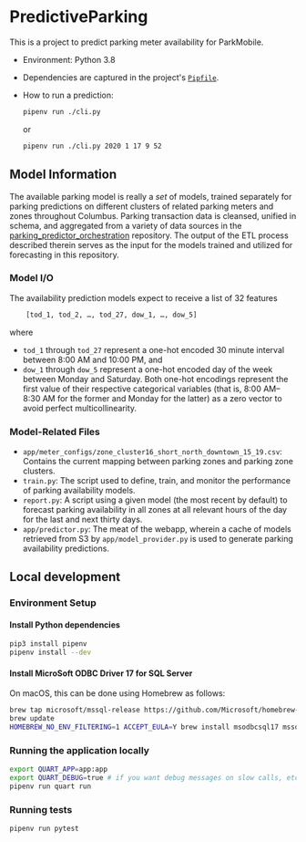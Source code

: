 # PredictiveParking
This is a project to predict parking meter availability for ParkMobile.

- Environment: Python 3.8
- Dependencies are captured in the project's [`Pipfile`](Pipfile).

- How to run a prediction:

    ```bash
    pipenv run ./cli.py
    ```
 
	or

    ```bash
    pipenv run ./cli.py 2020 1 17 9 52
    ```

## Model Information
The available parking model is really a *set* of models, trained separately for
parking predictions on different clusters of related parking meters and zones
throughout Columbus. Parking transaction data is cleansed, unified in schema,
and aggregated from a variety of data sources in the
[parking_predictor_orchestration](https://github.com/SmartColumbusOS/parking_predictor_orchestration)
repository. The output of the ETL process described therein serves as the input
for the models trained and utilized for forecasting in this repository.

### Model I/O
The availability prediction models expect to receive a list of 32 features
```python
    [tod_1, tod_2, …, tod_27, dow_1, …, dow_5]
```
where
  - `tod_1` through `tod_27` represent a one-hot encoded 30 minute interval
    between 8:00 AM and 10:00 PM,
    and
  - `dow_1` through `dow_5` represent a one-hot encoded day of the week between
    Monday and Saturday.
Both one-hot encodings represent the first value of their respective categorical
variables (that is, 8:00 AM–8:30 AM for the former and Monday for the latter) as
a zero vector to avoid perfect multicollinearity.

### Model-Related Files
  - `app/meter_configs/zone_cluster16_short_north_downtown_15_19.csv`: Contains
    the current mapping between parking zones and parking zone clusters.
  - `train.py`: The script used to define, train, and monitor the performance of
    parking availability models.
  - `report.py`: A script using a given model (the most recent by default) to
    forecast parking availability in all zones at all relevant hours of the day
    for the last and next thirty days.
  - `app/predictor.py`: The meat of the webapp, wherein a cache of models
    retrieved from S3 by `app/model_provider.py` is used to generate parking
    availability predictions.

## Local development
### Environment Setup
#### Install Python dependencies
```bash
pip3 install pipenv
pipenv install --dev
```

#### Install MicroSoft ODBC Driver 17 for SQL Server
On macOS, this can be done using Homebrew as follows:
```bash
brew tap microsoft/mssql-release https://github.com/Microsoft/homebrew-mssql-release
brew update
HOMEBREW_NO_ENV_FILTERING=1 ACCEPT_EULA=Y brew install msodbcsql17 mssql-tools
```

### Running the application locally
```bash
export QUART_APP=app:app
export QUART_DEBUG=true # if you want debug messages on slow calls, etc.
pipenv run quart run
```

### Running tests
```bash
pipenv run pytest
```
